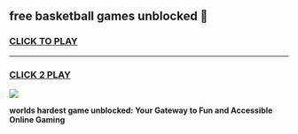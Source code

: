 
## free basketball games unblocked 👋
<h3>
<a href="https://premium.freeplayer.one?title=free_basketball_games_unblocked&ref=13F">CLICK TO PLAY</a></h3>
<hr>

<h3>
<a href="https://premium.freeplayer.one?title=free_basketball_games_unblocked&ref=13F">CLICK 2 PLAY</a>
  
</h3>

<a href="https://premium.freeplayer.one?title=free_basketball_games_unblocked&ref=12F/"><img src="https://clearcache.store/games.png"></a>


**worlds hardest game unblocked: Your Gateway to Fun and Accessible Online Gaming**
